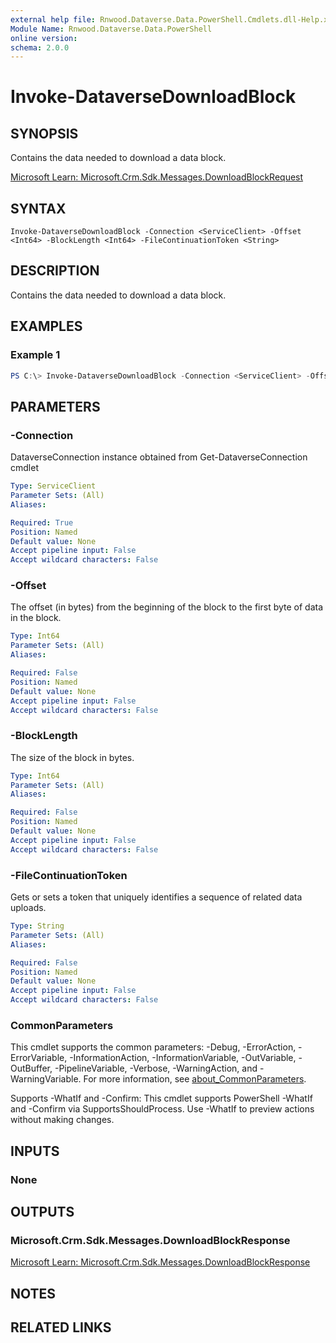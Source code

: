 ```yaml
---
external help file: Rnwood.Dataverse.Data.PowerShell.Cmdlets.dll-Help.xml
Module Name: Rnwood.Dataverse.Data.PowerShell
online version:
schema: 2.0.0
---
```


# Invoke-DataverseDownloadBlock

## SYNOPSIS
Contains the data needed to download a data block.

[Microsoft Learn: Microsoft.Crm.Sdk.Messages.DownloadBlockRequest](https://learn.microsoft.com/dotnet/api/Microsoft.Crm.Sdk.Messages.DownloadBlockRequest)

## SYNTAX

```
Invoke-DataverseDownloadBlock -Connection <ServiceClient> -Offset <Int64> -BlockLength <Int64> -FileContinuationToken <String>
```

## DESCRIPTION
Contains the data needed to download a data block.

## EXAMPLES

### Example 1
```powershell
PS C:\> Invoke-DataverseDownloadBlock -Connection <ServiceClient> -Offset <Int64> -BlockLength <Int64> -FileContinuationToken <String>
```

## PARAMETERS

### -Connection
DataverseConnection instance obtained from Get-DataverseConnection cmdlet

```yaml
Type: ServiceClient
Parameter Sets: (All)
Aliases:

Required: True
Position: Named
Default value: None
Accept pipeline input: False
Accept wildcard characters: False
```

### -Offset
The offset (in bytes) from the beginning of the block to the first byte of data in the block.

```yaml
Type: Int64
Parameter Sets: (All)
Aliases:

Required: False
Position: Named
Default value: None
Accept pipeline input: False
Accept wildcard characters: False
```

### -BlockLength
The size of the block in bytes.

```yaml
Type: Int64
Parameter Sets: (All)
Aliases:

Required: False
Position: Named
Default value: None
Accept pipeline input: False
Accept wildcard characters: False
```

### -FileContinuationToken
Gets or sets a token that uniquely identifies a sequence of related data uploads.

```yaml
Type: String
Parameter Sets: (All)
Aliases:

Required: False
Position: Named
Default value: None
Accept pipeline input: False
Accept wildcard characters: False
```

### CommonParameters
This cmdlet supports the common parameters: -Debug, -ErrorAction, -ErrorVariable, -InformationAction, -InformationVariable, -OutVariable, -OutBuffer, -PipelineVariable, -Verbose, -WarningAction, and -WarningVariable. For more information, see [about_CommonParameters](http://go.microsoft.com/fwlink/?LinkID=113216).

Supports -WhatIf and -Confirm: This cmdlet supports PowerShell -WhatIf and -Confirm via SupportsShouldProcess. Use -WhatIf to preview actions without making changes.

## INPUTS

### None
## OUTPUTS

### Microsoft.Crm.Sdk.Messages.DownloadBlockResponse
[Microsoft Learn: Microsoft.Crm.Sdk.Messages.DownloadBlockResponse](https://learn.microsoft.com/dotnet/api/Microsoft.Crm.Sdk.Messages.DownloadBlockResponse)
## NOTES

## RELATED LINKS
